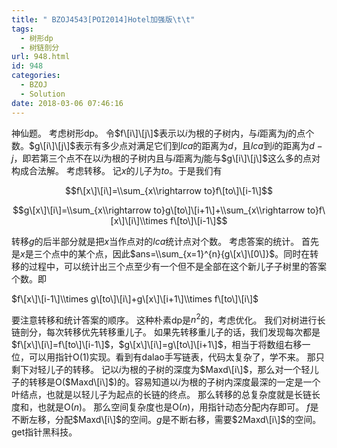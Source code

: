 ```yaml
---
title: " BZOJ4543[POI2014]Hotel加强版\t\t"
tags:
  - 树形dp
  - 树链剖分
url: 948.html
id: 948
categories:
  - BZOJ
  - Solution
date: 2018-03-06 07:46:16
---
```


神仙题。 考虑树形dp。 令$f\[i\]\[j\]$表示以$i$为根的子树内，与$i$距离为$j$的点个数。$g\[i\]\[j\]$表示有多少点对满足它们到$lca$的距离为$d$，且$lca$到$i$的距离为$d-j$，即若第三个点不在以$i$为根的子树内且与$i$距离为$j$能与$g\[i\]\[j\]$这么多的点对构成合法解。 考虑转移。 记$x$的儿子为$to$。于是我们有

$$f\[x\]\[i\]=\\sum_{x\\rightarrow to}f\[to\]\[i-1\]$$

$$g\[x\]\[i\]=\\sum_{x\\rightarrow to}g\[to\]\[i+1\]+\\sum_{x\\rightarrow to}f\[x\]\[i\]\\times f\[to\]\[i-1\]$$

转移$g$的后半部分就是把$x$当作点对的$lca$统计点对个数。 考虑答案的统计。 首先是$x$是三个点中的某个点，因此$ans=\\sum_{x=1}^{n}{g\[x\]\[0\]}$。同时在转移的过程中，可以统计出三个点至少有一个但不是全部在这个新儿子子树里的答案个数。即

$f\[x\]\[i-1\]\\times g\[to\]\[i\]+g\[x\]\[i+1\]\\times f\[to\]\[i\]$

要注意转移和统计答案的顺序。 这种朴素dp是$n^2$的，考虑优化。 我们对树进行长链剖分，每次转移优先转移重儿子。 如果先转移重儿子的话，我们发现每次都是$f\[x\]\[i\]=f\[to\]\[i-1\]$，$g\[x\]\[i\]=g\[to\]\[i+1\]$，相当于将数组右移一位，可以用指针O($1$)实现。看到有dalao手写链表，代码太复杂了，学不来。 那只剩下对轻儿子的转移。 记以$i$为根的子树的深度为$Maxd\[i\]$，那么对一个轻儿子的转移是O($Maxd\[i\]$)的。容易知道以$i$为根的子树内深度最深的一定是一个叶结点，也就是以轻儿子为起点的长链的终点。 那么转移的总复杂度就是长链长度和，也就是O($n$)。 那么空间复杂度也是O($n$)，用指针动态分配内存即可。 $f$是不断左移，分配$Maxd\[i\]$的空间。$g$是不断右移，需要$2Maxd\[i\]$的空间。 get指针黑科技。